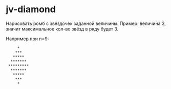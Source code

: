 # jv-diamond

Нарисовать ромб с звёздочек заданной величины. Пример: величина 3, значит максимальное кол-во звёзд в ряду будет 3.

Например при n=9:

         *
        ***
       *****
      *******
     *********
      *******
       *****
        ***
         *
